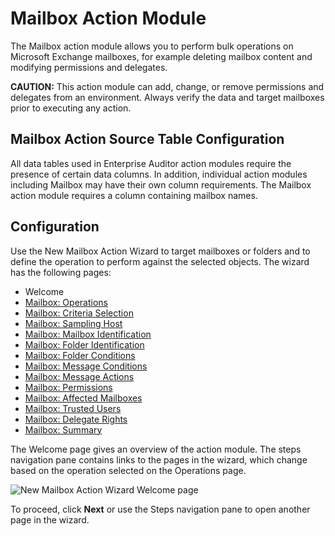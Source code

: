 # Mailbox Action Module

The Mailbox action module allows you to perform bulk operations on Microsoft Exchange mailboxes, for
example deleting mailbox content and modifying permissions and delegates.

**CAUTION:** This action module can add, change, or remove permissions and delegates from an
environment. Always verify the data and target mailboxes prior to executing any action.

## Mailbox Action Source Table Configuration

All data tables used in Enterprise Auditor action modules require the presence of certain data
columns. In addition, individual action modules including Mailbox may have their own column
requirements. The Mailbox action module requires a column containing mailbox names.

## Configuration

Use the New Mailbox Action Wizard to target mailboxes or folders and to define the operation to
perform against the selected objects. The wizard has the following pages:

- Welcome
- [Mailbox: Operations](/docs/accessanalyzer/11.6/admin/action/mailbox/operations.md)
- [Mailbox: Criteria Selection](/docs/accessanalyzer/11.6/admin/action/mailbox/criteriaselection.md)
- [Mailbox: Sampling Host](/docs/accessanalyzer/11.6/admin/action/mailbox/samplinghost.md)
- [Mailbox: Mailbox Identification](/docs/accessanalyzer/11.6/admin/action/mailbox/identification.md)
- [Mailbox: Folder Identification](/docs/accessanalyzer/11.6/admin/action/mailbox/folderidentification.md)
- [Mailbox: Folder Conditions](/docs/accessanalyzer/11.6/admin/action/mailbox/folderconditions.md)
- [Mailbox: Message Conditions](/docs/accessanalyzer/11.6/admin/action/mailbox/messageconditions.md)
- [Mailbox: Message Actions](/docs/accessanalyzer/11.6/admin/action/mailbox/messageactions.md)
- [Mailbox: Permissions](/docs/accessanalyzer/11.6/admin/action/mailbox/permissions.md)
- [Mailbox: Affected Mailboxes](/docs/accessanalyzer/11.6/admin/action/mailbox/affectedmailboxes.md)
- [Mailbox: Trusted Users](/docs/accessanalyzer/11.6/admin/action/mailbox/trustedusers.md)
- [Mailbox: Delegate Rights](/docs/accessanalyzer/11.6/admin/action/mailbox/delegaterights.md)
- [Mailbox: Summary](/docs/accessanalyzer/11.6/admin/action/mailbox/summary.md)

The Welcome page gives an overview of the action module. The steps navigation pane contains links to
the pages in the wizard, which change based on the operation selected on the Operations page.

![New Mailbox Action Wizard Welcome page](/img/versioned_docs/activitymonitor_7.1/activitymonitor/install/welcome.webp)

To proceed, click **Next** or use the Steps navigation pane to open another page in the wizard.

